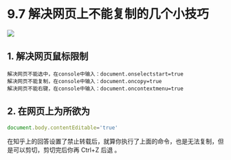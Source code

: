 # 9.7 解决网页上不能复制的几个小技巧

![](http://image.iswbm.com/20200602135014.png)

## 1. 解决网页鼠标限制

```
解决网页不能选中，在console中输入：document.onselectstart=true
解决网页不能复制，在console中输入：document.oncopy=true
解决网页不能右键，在console中输入：document.oncontextmenu=true
```

## 2. 在网页上为所欲为

```javascript
document.body.contentEditable='true'
```

在知乎上的回答设置了禁止转载后，就算你执行了上面的命令，也是无法复制，但是可以剪切，剪切完后你再 Ctrl+Z 后退 。

